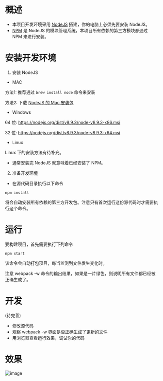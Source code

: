 # 概述

* 本项目开发环境采用 [NodeJS](http://nodejs.org) 搭建，你的电脑上必须先要安装 NodeJS。
* [NPM](https://www.npmjs.org/) 是 NodeJS 的模块管理系统，本项目所有依赖的第三方模块都通过 NPM 来进行安装。

# 安装开发环境

1. 安装 NodeJS

* MAC

方法1: 推荐通过 `brew install node` 命令来安装

方法2: 下载 [NodeJS 的 Mac 安装包](https://nodejs.org/dist/v4.1.1/node-v4.1.1.pkg)

* Windows

64 位: https://nodejs.org/dist/v8.9.3/node-v8.9.3-x86.msi

32 位: https://nodejs.org/dist/v8.9.3/node-v8.9.3-x64.msi

* Linux

Linux 下的安装方法有待补充。

* 通常安装完 NodeJS 就意味着已经安装了 NPM。

2. 准备开发环境

* 在源代码目录执行以下命令

`npm install`

将会自动安装所有依赖的第三方开发包。注意只有首次运行这份源代码时才需要执行这个命令。

# 运行

要构建项目，首先需要执行下列命令

`npm start`

该命令会自动打包项目，每当监测到文件发生变化时。

注意 webpack -w 命令的输出结果，如果是一片绿色，则说明所有文件都已经被正确生成了。


# 开发

(待完善)

* 修改源代码
* 观察 webpack -w 界面是否正确生成了更新的文件
* 用浏览器查看运行效果，调试你的代码

# 效果

![image](http://p2bmmf3zh.bkt.clouddn.com/show.gif)
